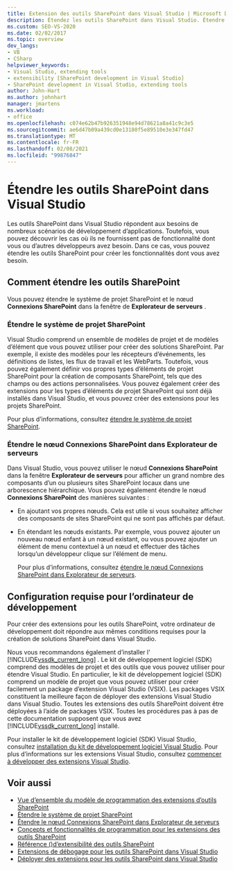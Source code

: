```yaml
---
title: Extension des outils SharePoint dans Visual Studio | Microsoft Docs
description: Étendez les outils SharePoint dans Visual Studio. Étendre le système de projet SharePoint. Étendez le nœud Connexions SharePoint dans Explorateur de serveurs.
ms.custom: SEO-VS-2020
ms.date: 02/02/2017
ms.topic: overview
dev_langs:
- VB
- CSharp
helpviewer_keywords:
- Visual Studio, extending tools
- extensibility [SharePoint development in Visual Studio]
- SharePoint development in Visual Studio, extending tools
author: John-Hart
ms.author: johnhart
manager: jmartens
ms.workload:
- office
ms.openlocfilehash: c074e62b47b926351948e94d78621a8a41c9c3e5
ms.sourcegitcommit: ae6d47b09a439cd0e13180f5e89510e3e347fd47
ms.translationtype: MT
ms.contentlocale: fr-FR
ms.lasthandoff: 02/08/2021
ms.locfileid: "99876847"
---
```

# <a name="extend-the-sharepoint-tools-in-visual-studio"></a>Étendre les outils SharePoint dans Visual Studio
  Les outils SharePoint dans Visual Studio répondent aux besoins de nombreux scénarios de développement d’applications. Toutefois, vous pouvez découvrir les cas où ils ne fournissent pas de fonctionnalité dont vous ou d’autres développeurs avez besoin. Dans ce cas, vous pouvez étendre les outils SharePoint pour créer les fonctionnalités dont vous avez besoin.

## <a name="how-to-extend-the-sharepoint-tools"></a>Comment étendre les outils SharePoint
 Vous pouvez étendre le système de projet SharePoint et le nœud **Connexions SharePoint** dans la fenêtre de **Explorateur de serveurs** .

### <a name="extend-the-sharepoint-project-system"></a>Étendre le système de projet SharePoint
 Visual Studio comprend un ensemble de modèles de projet et de modèles d’élément que vous pouvez utiliser pour créer des solutions SharePoint. Par exemple, il existe des modèles pour les récepteurs d’événements, les définitions de listes, les flux de travail et les WebParts. Toutefois, vous pouvez également définir vos propres types d’éléments de projet SharePoint pour la création de composants SharePoint, tels que des champs ou des actions personnalisées. Vous pouvez également créer des extensions pour les types d’éléments de projet SharePoint qui sont déjà installés dans Visual Studio, et vous pouvez créer des extensions pour les projets SharePoint.

 Pour plus d’informations, consultez [étendre le système de projet SharePoint](../sharepoint/extending-the-sharepoint-project-system.md).

### <a name="extend-the-sharepoint-connections-node-in-server-explorer"></a>Étendre le nœud Connexions SharePoint dans Explorateur de serveurs
 Dans Visual Studio, vous pouvez utiliser le nœud **Connexions SharePoint** dans la fenêtre **Explorateur de serveurs** pour afficher un grand nombre des composants d’un ou plusieurs sites SharePoint locaux dans une arborescence hiérarchique. Vous pouvez également étendre le nœud **Connexions SharePoint** des manières suivantes :

- En ajoutant vos propres nœuds. Cela est utile si vous souhaitez afficher des composants de sites SharePoint qui ne sont pas affichés par défaut.

- En étendant les nœuds existants. Par exemple, vous pouvez ajouter un nouveau nœud enfant à un nœud existant, ou vous pouvez ajouter un élément de menu contextuel à un nœud et effectuer des tâches lorsqu’un développeur clique sur l’élément de menu.

  Pour plus d’informations, consultez [étendre le nœud Connexions SharePoint dans Explorateur de serveurs](../sharepoint/extending-the-sharepoint-connections-node-in-server-explorer.md).

## <a name="development-computer-requirements"></a>Configuration requise pour l’ordinateur de développement
 Pour créer des extensions pour les outils SharePoint, votre ordinateur de développement doit répondre aux mêmes conditions requises pour la création de solutions SharePoint dans Visual Studio.

 Nous vous recommandons également d’installer l' [!INCLUDE[vssdk_current_long](../sharepoint/includes/vssdk-current-long-md.md)] . Le kit de développement logiciel (SDK) comprend des modèles de projet et des outils que vous pouvez utiliser pour étendre Visual Studio. En particulier, le kit de développement logiciel (SDK) comprend un modèle de projet que vous pouvez utiliser pour créer facilement un package d’extension Visual Studio (VSIX). Les packages VSIX constituent la meilleure façon de déployer des extensions Visual Studio dans Visual Studio. Toutes les extensions des outils SharePoint doivent être déployées à l’aide de packages VSIX. Toutes les procédures pas à pas de cette documentation supposent que vous avez [!INCLUDE[vssdk_current_long](../sharepoint/includes/vssdk-current-long-md.md)] installé.

 Pour installer le kit de développement logiciel (SDK) Visual Studio, consultez [installation du kit de développement logiciel Visual Studio](../extensibility/installing-the-visual-studio-sdk.md). Pour plus d’informations sur les extensions Visual Studio, consultez [commencer à développer des extensions Visual Studio](../extensibility/starting-to-develop-visual-studio-extensions.md).

## <a name="see-also"></a>Voir aussi

- [Vue d’ensemble du modèle de programmation des extensions d’outils SharePoint](../sharepoint/overview-of-the-programming-model-of-sharepoint-tools-extensions.md)
- [Étendre le système de projet SharePoint](../sharepoint/extending-the-sharepoint-project-system.md)
- [Étendre le nœud Connexions SharePoint dans Explorateur de serveurs](../sharepoint/extending-the-sharepoint-connections-node-in-server-explorer.md)
- [Concepts et fonctionnalités de programmation pour les extensions des outils SharePoint](../sharepoint/programming-concepts-and-features-for-sharepoint-tools-extensions.md)
- [Référence &#40;&#41;d’extensibilité des outils SharePoint ](../sharepoint/reference-sharepoint-tools-extensibility.md)
- [Extensions de débogage pour les outils SharePoint dans Visual Studio](../sharepoint/debugging-extensions-for-the-sharepoint-tools-in-visual-studio.md)
- [Déployer des extensions pour les outils SharePoint dans Visual Studio](../sharepoint/deploying-extensions-for-the-sharepoint-tools-in-visual-studio.md)